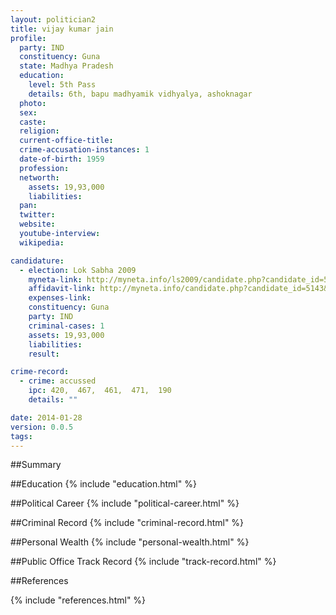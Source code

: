 ```yaml
---
layout: politician2
title: vijay kumar jain
profile: 
  party: IND
  constituency: Guna
  state: Madhya Pradesh
  education: 
    level: 5th Pass
    details: 6th, bapu madhyamik vidhyalya, ashoknagar
  photo: 
  sex: 
  caste: 
  religion: 
  current-office-title: 
  crime-accusation-instances: 1
  date-of-birth: 1959
  profession: 
  networth: 
    assets: 19,93,000
    liabilities: 
  pan: 
  twitter: 
  website: 
  youtube-interview: 
  wikipedia: 

candidature: 
  - election: Lok Sabha 2009
    myneta-link: http://myneta.info/ls2009/candidate.php?candidate_id=5143
    affidavit-link: http://myneta.info/candidate.php?candidate_id=5143&scan=original
    expenses-link: 
    constituency: Guna 
    party: IND
    criminal-cases: 1
    assets: 19,93,000
    liabilities: 
    result:  

crime-record: 
  - crime: accussed
    ipc: 420,  467,  461,  471,  190
    details: "" 

date: 2014-01-28
version: 0.0.5
tags: 
---
```

##Summary


##Education
{% include "education.html" %}


##Political Career
{% include "political-career.html" %}


##Criminal Record
{% include "criminal-record.html" %}


##Personal Wealth
{% include "personal-wealth.html" %}


##Public Office Track Record
{% include "track-record.html" %}


##References


{% include "references.html" %}
